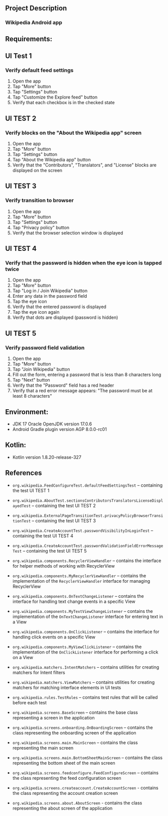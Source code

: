 ## Project Description

### Wikipedia Android app

## Requirements:

## UI Test 1
### Verify default feed settings

1. Open the app
2. Tap "More" button
3. Tap "Settings" button
4. Tap "Customize the Explore feed" button
5. Verify that each checkbox is in the checked state

## UI TEST 2
### Verify blocks on the "About the Wikipedia app" screen

1. Open the app
2. Tap "More" button
3. Tap "Settings" button
4. Tap "About the Wikipedia app" button
5. Verify that the "Contributors", "Translators", and "License" blocks are displayed on the screen

## UI TEST 3
### Verify transition to browser

1. Open the app
2. Tap "More" button
3. Tap "Settings" button
4. Tap "Privacy policy" button
5. Verify that the browser selection window is displayed

## UI TEST 4
### Verify that the password is hidden when the eye icon is tapped twice
1. Open the app
2. Tap "More" button
3. Tap "Log in / Join Wikipedia" button
4. Enter any data in the password field
5. Tap the eye icon
6. Verify that the entered password is displayed
7. Tap the eye icon again
8. Verify that dots are displayed (password is hidden)

## UI TEST 5
### Verify password field validation

1. Open the app
2. Tap "More" button
3. Tap "Join Wikipedia" button
4. Fill out the form, entering a password that is less than 8 characters long
5. Tap "Next" button
6. Verify that the "Password" field has a red header
7. Verify that a red error message appears: "The password must be at least 8 characters"


## Environment:

- JDK 17 Oracle OpenJDK version 17.0.6
- Android Gradle plugin version AGP 8.0.0-rc01

## Kotlin:

- Kotlin version 1.8.20-release-327

## References

- `org.wikipedia.FeedConfigureTest.defaultFeedSettingsTest` – containing the test UI TEST 1

- `org.wikipedia.AboutTest.sectionsContributorsTranslatorsLicenseDisplayedTest` – containing the test UI TEST 2

- `org.wikipedia.ExternalPageTransitionTest.privacyPolicyBrowserTransitionTest` – containing the test UI TEST 3

- `org.wikipedia.CreateAccountTest.passwordVisibilityInLoginTest` – containing the test UI TEST 4

- `org.wikipedia.CreateAccountTest.passwordValidationFieldErrorMessageTest` – containing the test UI TEST 5

- `org.wikipedia.components.RecyclerViewHandler` – contains the interface for helper methods of working with RecyclerView

- `org.wikipedia.components.MyRecyclerViewHandler` – contains the implementation of the `RecyclerViewHandler` interface for managing RecyclerView

- `org.wikipedia.components.OnTextChangeListener` – contains the interface for handling text change events in a specific View

- `org.wikipedia.components.MyTextViewChangeListener` – contains the implementation of the `OnTextChangeListener` interface for entering text in a View

- `org.wikipedia.components.OnClickListener` – contains the interface for handling click events on a specific View

- `org.wikipedia.components.MyViewClickListener` – contains the implementation of the `OnClickListener` interface for performing a click on a View

- `org.wikipedia.matchers.IntentMatchers` – contains utilities for creating matchers for Intent filters

- `org.wikipedia.matchers.ViewMatchers` – contains utilities for creating matchers for matching interface elements in UI tests

- `org.wikipedia.rules.TestRules` – contains test rules that will be called before each test

- `org.wikipedia.screens.BaseScreen` – contains the base class representing a screen in the application

- `org.wikipedia.screens.onboarding.OnBoardingScreen` – contains the class representing the onboarding screen of the application

- `org.wikipedia.screens.main.MainScreen` – contains the class representing the main screen

- `org.wikipedia.screens.main.BottomSheetMainScreen` – contains the class representing the bottom sheet of the main screen

- `org.wikipedia.screens.feedconfigure.FeedConfigureScreen` – contains the class representing the feed configuration screen

- `org.wikipedia.screens.createaccount.CreateAccountScreen` - contains the class representing the account creation screen

- `org.wikipedia.screens.about.AboutScreen` - contains the class representing the about screen of the application
